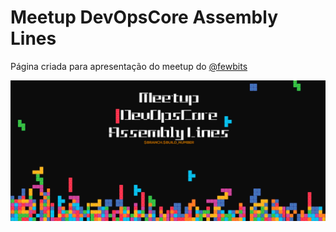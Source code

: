 # Meetup DevOpsCore Assembly Lines
Página criada para apresentação do meetup do [@fewbits](https://github.com/fewbits)

![](https://raw.githubusercontent.com/tribeiros/devopscore/master/sc.png)